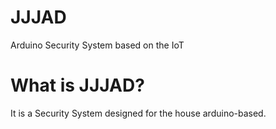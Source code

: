 # JJJAD
Arduino Security System based on the IoT

# What is JJJAD?

It is a Security System designed for the house arduino-based.
